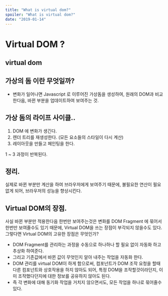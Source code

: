 ```yaml
---
title: "What is virtual dom?"
spoiler: "What is virtual dom?"
date: "2019-01-14"
---
```


# Virtual DOM ?

## virtual dom

## 가상의 돔 이란 무엇일까?

- 변화가 일어나면 Javascript 로 이루어진 가상돔을 생성하여, 원래의 DOM과 비교한다음, 바뀐 부분을 업데이트하여 보여주는 것.

## 가상 돔의 라이프 사이클..

1. DOM 에 변화가 생긴다.
2. 렌더 트리를 재생성한다. (모든 요소들의 스타일이 다시 계산)
3. 레이아웃을 만들고 페인팅을 한다.

1 ~ 3 과정이 반복된다.

## 정리.

실제로 바뀐 부분만 계산을 하여 브라우저에게 보여주기 때문에, 불필요한 연산이 필요없게 되어, 브라우저의 성능을 향상시킨다.

## Virtual DOM의 장점.

사실 바뀐 부분만 적용한다음 한번만 보여주는것은 변화를 DOM Fragment 에 묶어서 한번만 보여줄수도 있기 때문에, Virtual DOM을 쓰는 장점이 부각되지 않을수도 있다.
그렇다면 Virtual DOM의 고유한 장점은 무엇인가?

- DOM Fragment를 관리하는 과정을 수동으로 하나하나 할 필요 없이 자동화 하고 추상화 하여준다.
- 그리고 기존값에서 바뀐 값이 무엇인지 알아 내주는 작업을 자동화 한다.
- DOM 관리를 virtual DOM이 하게 함으로써, 컴포넌트가 DOM 조작 요청을 할때 다른 컴포넌트와 상호작용을 하지 않아도 되어, 특정 DOM을 조작할것이라던지, 이미 조작했다던지에 대한 정보를 공유하지 않아도 된다.
- 즉 각 변화에 대해 동기화 작업을 거치지 않으면서도, 모든 작업을 하나로 묶어줄수 있다.
